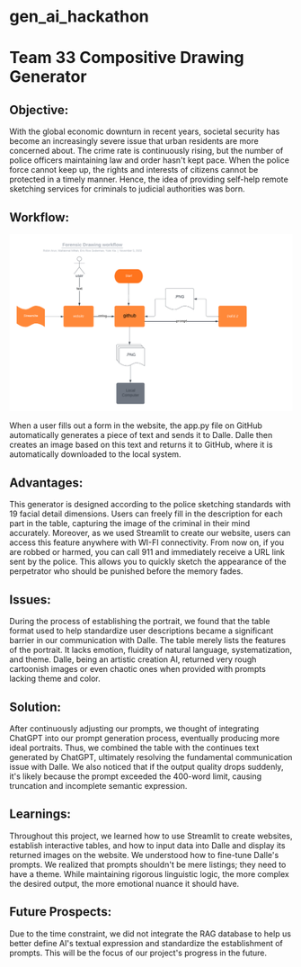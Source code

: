 # gen_ai_hackathon
# Team 33 Compositive Drawing Generator

## Objective:

With the global economic downturn in recent years, societal security has become an increasingly severe issue that urban residents are more concerned about. The crime rate is continuously rising, but the number of police officers maintaining law and order hasn't kept pace. When the police force cannot keep up, the rights and interests of citizens cannot be protected in a timely manner. Hence, the idea of providing self-help remote sketching services for criminals to judicial authorities was born.

## Workflow:

![workflow](<Blank diagram (1).png>)

When a user fills out a form in the website, the app.py file on GitHub automatically generates a piece of text and sends it to Dalle. Dalle then creates an image based on this text and returns it to GitHub, where it is automatically downloaded to the local system.

## Advantages:

This generator is designed according to the police sketching standards with 19 facial detail dimensions. Users can freely fill in the description for each part in the table, capturing the image of the criminal in their mind accurately. Moreover, as we used Streamlit to create our website, users can access this feature anywhere with WI-FI connectivity. From now on, if you are robbed or harmed, you can call 911 and immediately receive a URL link sent by the police. This allows you to quickly sketch the appearance of the perpetrator who should be punished before the memory fades.


## Issues:

During the process of establishing the portrait, we found that the table format used to help standardize user descriptions became a significant barrier in our communication with Dalle. The table merely lists the features of the portrait. It lacks emotion, fluidity of natural language, systematization, and theme. Dalle, being an artistic creation AI, returned very rough cartoonish images or even chaotic ones when provided with prompts lacking theme and color.

## Solution:

After continuously adjusting our prompts, we thought of integrating ChatGPT into our prompt generation process, eventually producing more ideal portraits. Thus, we combined the table with the continues text generated by ChatGPT, ultimately resolving the fundamental communication issue with Dalle. We also noticed that if the output quality drops suddenly, it's likely because the prompt exceeded the 400-word limit, causing truncation and incomplete semantic expression.

## Learnings:

Throughout this project, we learned how to use Streamlit to create websites, establish interactive tables, and how to input data into Dalle and display its returned images on the website.
We understood how to fine-tune Dalle's prompts. We realized that prompts shouldn't be mere listings; they need to have a theme. While maintaining rigorous linguistic logic, the more complex the desired output, the more emotional nuance it should have.

## Future Prospects:

Due to the time constraint, we did not integrate the RAG database to help us better define AI's textual expression and standardize the establishment of prompts. This will be the focus of our project's progress in the future.
